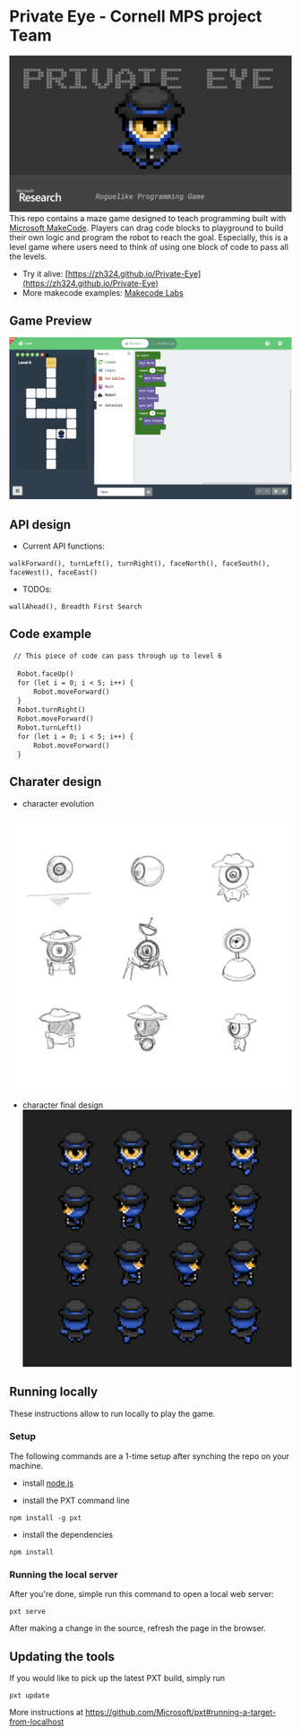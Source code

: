 # Private Eye - Cornell MPS project Team
![](screenshots/main.png)
This repo contains a maze game designed to teach programming built with [Microsoft MakeCode](https://github.com/Microsoft/pxt). Players can drag code blocks to playground to build their own logic and program the robot to reach the goal. Especially, this is a level game where users need to think of using one block of code to pass all the levels.

- Try it alive: [https://zh324.github.io/Private-Eye](https://zh324.github.io/Private-Eye)
- More makecode examples: [Makecode Labs](https://makecode.com/labs)

## Game Preview

![](screenshots/overview.png)

## API design

* Current API functions: 
```
walkForward(), turnLeft(), turnRight(), faceNorth(), faceSouth(), faceWest(), faceEast()
```
* TODOs:
```
wallAhead(), Breadth First Search
```
## Code example
 ```
  // This piece of code can pass through up to level 6
  
   Robot.faceUp()
   for (let i = 0; i < 5; i++) {
       Robot.moveForward()
   }
   Robot.turnRight()
   Robot.moveForward()
   Robot.turnLeft()
   for (let i = 0; i < 5; i++) {
       Robot.moveForward()
   }
 ```
## Charater design
* character evolution

![](screenshots/char_evolution.png)
* character final design
![](screenshots/char_design.png)

## Running locally

These instructions allow to run locally to play the game.

### Setup

The following commands are a 1-time setup after synching the repo on your machine.

* install [node.js](https://nodejs.org/en/)

* install the PXT command line
```
npm install -g pxt
```
* install the dependencies
```
npm install
```

### Running the local server

After you're done, simple run this command to open a local web server:
```
pxt serve
```

After making a change in the source, refresh the page in the browser.

## Updating the tools

If you would like to pick up the latest PXT build, simply run
```
pxt update
```

More instructions at https://github.com/Microsoft/pxt#running-a-target-from-localhost 
